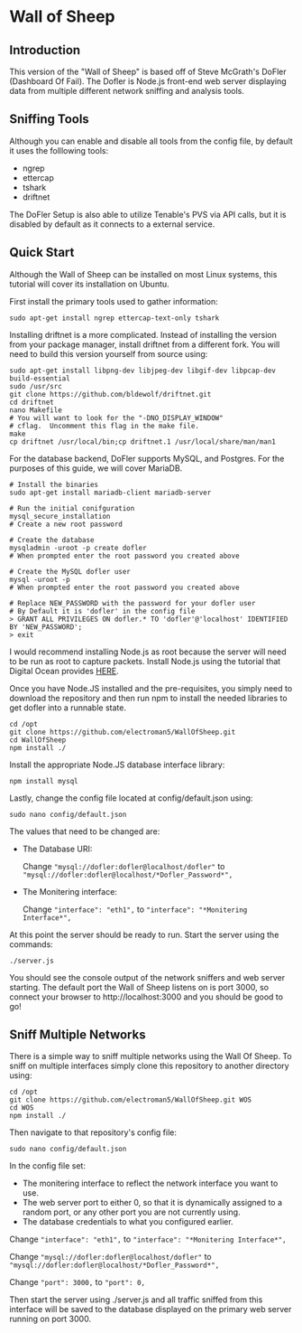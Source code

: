 # Wall of Sheep

## Introduction

This version of the "Wall of Sheep" is based off of Steve McGrath's DoFler (Dashboard Of Fail). The Dofler is Node.js front-end web server displaying data from multiple different network sniffing and analysis tools.

## Sniffing Tools

Although you can enable and disable all tools from the config file, by default it uses the folllowing tools:

* ngrep
* ettercap 
* tshark
* driftnet

The DoFler Setup is also able to utilize Tenable's PVS via API calls, but it is disabled by default as it connects to a external service.

## Quick Start

Although the Wall of Sheep can be installed on most Linux systems, this tutorial will cover its installation on Ubuntu.

First install the primary tools used to gather information:

````
sudo apt-get install ngrep ettercap-text-only tshark
````
Installing driftnet is a more complicated. Instead of installing the version from your package manager, install driftnet from a different fork. You will need to build this version yourself from source using:

````
sudo apt-get install libpng-dev libjpeg-dev libgif-dev libpcap-dev build-essential
sudo /usr/src 
git clone https://github.com/bldewolf/driftnet.git 
cd driftnet 
nano Makefile 
# You will want to look for the "-DNO_DISPLAY_WINDOW"
# cflag.  Uncomment this flag in the make file.
make 
cp driftnet /usr/local/bin;cp driftnet.1 /usr/local/share/man/man1
````


For the database backend, DoFler supports MySQL, and Postgres.  For the purposes of this guide, we will cover MariaDB.

````
# Install the binaries
sudo apt-get install mariadb-client mariadb-server

# Run the initial conifguration 
mysql_secure_installation
# Create a new root password

# Create the database 
mysqladmin -uroot -p create dofler 
# When prompted enter the root password you created above

# Create the MySQL dofler user 
mysql -uroot -p
# When prompted enter the root password you created above

# Replace NEW_PASSWORD with the password for your dofler user
# By Default it is 'dofler' in the config file
> GRANT ALL PRIVILEGES ON dofler.* TO 'dofler'@'localhost' IDENTIFIED BY 'NEW_PASSWORD';
> exit 
````

I would recommend installing Node.js as root because the server will need to be run as root to capture packets. Install Node.js using the tutorial that Digital Ocean provides [HERE](https://www.digitalocean.com/community/tutorials/how-to-install-node-js-on-an-ubuntu-14-04-server#how-to-install-using-nvm).

Once you have Node.JS installed and the pre-requisites, you simply need to download the repository and then run npm to install the needed libraries to get dofler into a runnable state.

````
cd /opt 
git clone https://github.com/electroman5/WallOfSheep.git
cd WallOfSheep 
npm install ./
````

Install the appropriate Node.JS database interface library: 

````
npm install mysql 
````

Lastly, change the config file located at config/default.json using:
````
sudo nano config/default.json
````
The values that need to be changed are:

* The Database URI: 

     Change ````"mysql://dofler:dofler@localhost/dofler"```` to ````"mysql://dofler:dofler@localhost/*Dofler_Password*",````

* The Monitering interface:

    Change ````"interface": "eth1",```` to ````"interface": "*Monitering Interface*",````


At this point the server should be ready to run. Start the server using the commands:
````
./server.js 
````

You should see the console output of the network sniffers and web server starting. The default port the Wall of Sheep listens on is port 3000, so connect your browser to http://localhost:3000 and you should be good to go!

## Sniff Multiple Networks

There is a simple way to sniff multiple networks using the Wall Of Sheep. To sniff on multiple interfaces simply clone this repository to another directory using:

````
cd /opt 
git clone https://github.com/electroman5/WallOfSheep.git WOS
cd WOS
npm install ./
````
Then navigate to that repository's config file:

````
sudo nano config/default.json
````

In the config file set: 
* The monitering interface to reflect the network interface you want to use.
* The web server port to either 0, so that it is dynamically assigned to a random port, or any other port you are not currently using.
* The database credentials to what you configured earlier. 

Change  ````"interface": "eth1",````  to  ````"interface": "*Monitering Interface*",````

Change  ````"mysql://dofler:dofler@localhost/dofler"````  to  ````"mysql://dofler:dofler@localhost/*Dofler_Password*",````

Change  ````"port": 3000,````  to  ````"port": 0,````

Then start the server using ./server.js and all traffic sniffed from this interface will be saved to the database displayed on the primary web server running on port 3000.


